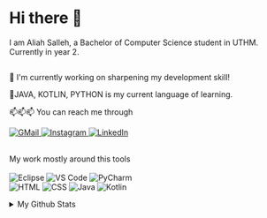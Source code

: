 # Hi there 👋

<!-- <img src="https://github.com/zfrnaa/zfrnaa/assets/73056612/6b4ad779-da49-4c78-9271-c665f21485da"> -->

I am Aliah Salleh, a Bachelor of Computer Science student in UTHM. Currently in year 2.

## 

🔭 I'm currently working on sharpening my development skill!

🍵JAVA, KOTLIN, PYTHON is my current language of learning. 

📫📫📫 You can reach me through


<a href="mailto:" target="_blank">
  <img alt="GMail" src="https://img.shields.io/badge/Gmail-D14836?style=for-the-badge&logo=gmail&logoColor=white">
</a>
<a href="" target="_blank">
  <img alt="Instagram" src="https://img.shields.io/badge/Instagram-%23E4405F.svg?style=for-the-badge&logo=Instagram&logoColor=white">
</a>
<a href="" target="_blank">
  <img alt="LinkedIn" src="https://img.shields.io/badge/linkedin-%230077B5.svg?style=for-the-badge&logo=linkedin&logoColor=white">
</a>
<br><br>
  <p> My work mostly around this tools<br><br>
    <img alt="Eclipse" src="https://img.shields.io/badge/Eclipse-FE7A16.svg?style=for-the-badge&logo=Eclipse&logoColor=white&color=darkblue&labelColor=darkblue">
    <img alt="VS Code" src="https://img.shields.io/badge/Visual%20Studio%20Code-0078d7.svg?style=for-the-badge&logo=visual-studio-code&logoColor=white">
    <img alt="PyCharm" src="https://img.shields.io/badge/pycharm-143?style=for-the-badge&logo=pycharm&logoColor=black&color=black&labelColor=green"><br>
    <img alt="HTML" src="https://img.shields.io/badge/HTML-E34F26?logo=html5&logoColor=white&style=for-the-badge" />
    <img alt="CSS" src="https://img.shields.io/badge/CSS-1572B6?logo=css3&logoColor=white&style=for-the-badge" />
    <img alt="Java" src="https://img.shields.io/badge/java-%23ED8B00.svg?style=for-the-badge&logo=openjdk&logoColor=black&color=red&labelColor=white"/>
    <img alt="Kotlin" src="https://img.shields.io/badge/kotlin-%237F52FF.svg?style=for-the-badge&logo=kotlin&logoColor=white"/>
  </p>

<!-- ![CatHeartEyesYoonmilkersGIF](https://github.com/zfrnaa/zfrnaa/assets/73056612/c5c62de3-16c3-4e63-bf9c-45ee42a52df3) -->
<details>
  <summary>My Github Stats</summary>
  <img alt="github stats" src="https://github-readme-stats.vercel.app/api?username=nuraliahsalleh"/>
</details>
